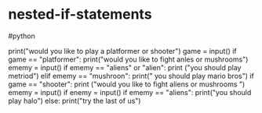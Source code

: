 # nested-if-statements
#python

print("would you like to play a platformer or shooter")
game = input()
if game == "platformer":
            print("would you like to fight anles or mushrooms")
            ememy = input()
            if ememy == "aliens" or "alien":
                print ("you should play metriod")
            elif ememy == "mushroon":
                print(" you should play mario bros")
if game == "shooter":
            print ("would you like to fight aliens or mushrooms ")
            ememy = input()
            if enemy = input()
            if ememy == "aliens":
                print("you should play halo")
            else:
                print("try the last of us")
